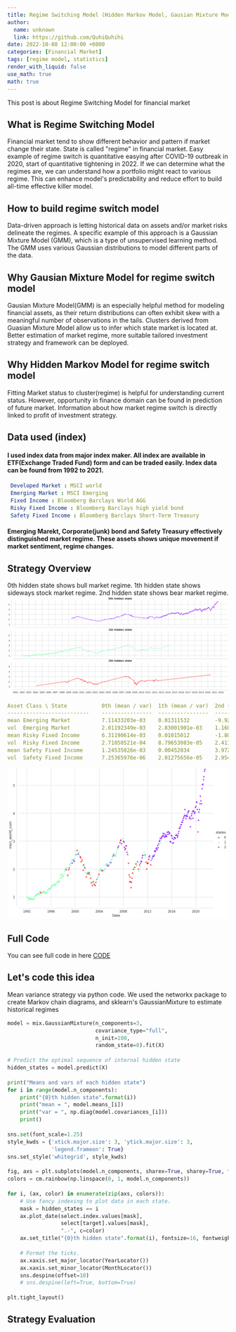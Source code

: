 ```yaml
---
title: Regime Switching Model (Hidden Markov Model, Gausian Mixture Model)
author:
  name: unknown
  link: https://github.com/QuhiQuhihi
date: 2022-10-08 12:00:00 +0800
categories: [Financial Market]
tags: [regime model, statistics]
render_with_liquid: false
use_math: true
math: true
---
```


This post is about Regime Switching Model for financial market

## What is Regime Switching Model
Financial market tend to show different behavior and pattern if market change their state. State is called "regime" in financial market. Easy example of regime switch is quantitative easying after COVID-19 outbreak in 2020, start of quantitative tightening in 2022.
If we can determine what the regimes are, we can understand how a portfolio might react to various regime. This can enhance model's predictability and reduce effort to build all-time effective killer model.

## How to build regime switch model
Data-driven approach is letting historical data on assets and/or market risks delineate the regimes. 
A specific example of this approach is a Gaussian Mixture Model (GMM), which is a type of unsupervised learning method. The GMM uses various Gaussian distributions to model different parts of the data. 

## Why Gausian Mixture Model for regime switch model
Gausian Mixture Model(GMM) is an especially helpful method for modeling financial assets, as their return distributions can often exhibit skew with a meaningful number of observations in the tails. Clusters derived from Guasian Mixture Model allow us to infer which state market is located at. Better estimation of market regime, more suitable tailored investment strategy and framework can be deployed.

## Why Hidden Markov Model for regime switch model
Fitting Market status to cluster(regime) is helpful for understanding current status. However, opportunity in finance domain can be found in prediction of future market. Information about how market regime switch is directly linked to profit of investment strategy. 

## Data used (index)

#### I used index data from major index maker. All index are available in ETF(Exchange Traded Fund) form and can be traded easily. Index data can be found from 1992 to 2021. 

```yaml
 Developed Market : MSCI world
 Emerging Market : MSCI Emerging
 Fixed Income : Bloomberg Barclays World AGG
 Risky Fixed Income : Bloomberg Barclays high yield bond
 Safety Fixed Income : Bloomberg Barclays Short-Term Treasury
 ```
#### Emerging Marekt, Corporate(junk) bond and Safety Treasury effectively distinguished market regime. These assets shows unique movement if market sentiment, regime changes.

## Strategy Overview

0th hidden state shows bull market regime. 1th hidden state shows sideways stock market regime. 2nd hidden state shows bear market regime. 
![MV](/assets/img/post_image/finance/regime/hidden_state_plot_1.png)

``` yaml
Asset Class \ State           0th (mean / var)  1th (mean / var)  2nd (mean / var)
--------------------------    ----------------  ----------------  ----------------
mean Emerging Market          7.11433203e-03    0.01311532        -9.92782827e-03
vol  Emerging Market          2.01192349e-03    2.83001901e-03    1.16043600e-02
mean Risky Fixed Income       6.31190614e-03    0.01015012        -1.80401754e-03
vol  Risky Fixed Income       2.71058521e-04    8.79653083e-05    2.41111876e-03
mean Safety Fixed Income      1.24535026e-03    0.00452034        3.97258990e-03
vol  Safety Fixed Income      7.25365976e-06    2.01275656e-05    2.95434611e-05
```

![MV](/assets/img/post_image/finance/regime/hidden_state_plot_2.png)


## Full Code
You can see full code in here
[CODE](https://github.com/QuhiQuhihi/project_quant/blob/master/regime_model/regime_model_kmeans_gmm.ipynb)

## Let's code this idea
Mean variance strategy via python code. We used the networkx package to create Markov chain diagrams, and sklearn's GaussianMixture to estimate historical regimes

```python
model = mix.GaussianMixture(n_components=3, 
                            covariance_type="full", 
                            n_init=100, 
                            random_state=8).fit(X)

# Predict the optimal sequence of internal hidden state
hidden_states = model.predict(X)

print("Means and vars of each hidden state")
for i in range(model.n_components):
    print("{0}th hidden state".format(i))
    print("mean = ", model.means_[i])
    print("var = ", np.diag(model.covariances_[i]))
    print()

sns.set(font_scale=1.25)
style_kwds = {'xtick.major.size': 3, 'ytick.major.size': 3,
              'legend.frameon': True}
sns.set_style('whitegrid', style_kwds)

fig, axs = plt.subplots(model.n_components, sharex=True, sharey=True, figsize=(20,9))
colors = cm.rainbow(np.linspace(0, 1, model.n_components))

for i, (ax, color) in enumerate(zip(axs, colors)):
    # Use fancy indexing to plot data in each state.
    mask = hidden_states == i
    ax.plot_date(select.index.values[mask],
                 select[target].values[mask],
                 ".-", c=color)
    ax.set_title("{0}th hidden state".format(i), fontsize=16, fontweight='demi')

    # Format the ticks.
    ax.xaxis.set_major_locator(YearLocator())
    ax.xaxis.set_minor_locator(MonthLocator())
    sns.despine(offset=10)
    # sns.despine(left=True, bottom=True)

plt.tight_layout()
```

## Strategy Evaluation
